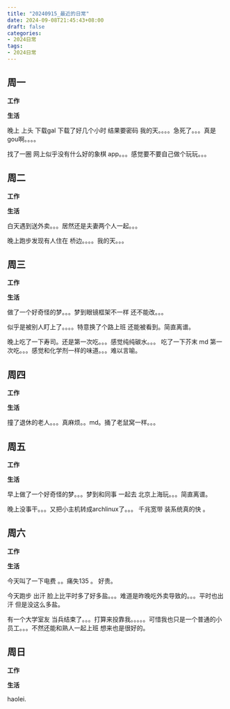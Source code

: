 ```yaml
---
title: "20240915_最近的日常"
date: 2024-09-08T21:45:43+08:00
draft: false
categories:
- 2024日常
tags:
- 2024日常
---
```



## 周一

**工作**



**生活**

晚上 上头 下载gal 下载了好几个小时 结果要密码 我的天。。。。急死了。。。真是gou啊。。。。

找了一圈 网上似乎没有什么好的象棋 app。。。感觉要不要自己做个玩玩。。。

## 周二

**工作**



**生活**


白天遇到送外卖。。。居然还是夫妻两个人一起。。。

晚上跑步发现有人住在 桥边。。。。我的天。。。




## 周三


**工作**



**生活**

做了一个好奇怪的梦。。。梦到眼镜框架不一样 还不能改。。。

似乎是被别人盯上了。。。。特意换了个路上班  还能被看到。简直离谱。

晚上吃了一下寿司。还是第一次吃。。。感觉纯纯碳水。。。  吃了一下芥末  md 第一次吃。。。感觉和化学剂一样的味道。。。难以言喻。


## 周四


**工作**



**生活**

撞了退休的老人。。。真麻烦。。md。捅了老鼠窝一样。。。
## 周五


**工作**



**生活**

早上做了一个好奇怪的梦。。。梦到和同事 一起去 北京上海玩。。。简直离谱。

晚上没事干。。。又把小主机转成archlinux了。。。 千兆宽带 装系统真的快 。




## 周六


**工作**



**生活**

今天叫了一下电费 。。痛失135 。 好贵。

今天跑步 出汗 脸上比平时多了好多盐。。。难道是昨晚吃外卖导致的。。。平时也出汗 但是没这么多盐。

有一个大学室友 当兵结束了。。。打算来投靠我。。。。。可惜我也只是一个普通的小员工。。。不然还能和熟人一起上班 想来也是很好的。
## 周日


**工作**



**生活**

haolei.


